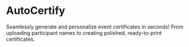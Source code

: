 # AutoCertify
Seamlessly generate and personalize event certificates in seconds! From uploading participant names to creating polished, ready-to-print certificates.
